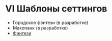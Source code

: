 # VI Шаблоны сеттингов

- Городское фэнтези (в разработке)
- Махопанк (в разработке)
- [Фэнтези](Фэнтези.md)
